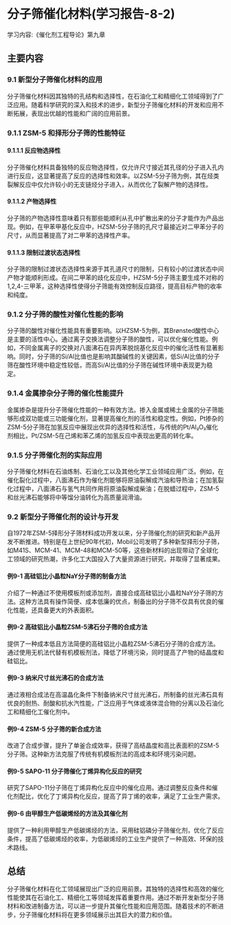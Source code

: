 # 分子筛催化材料(学习报告-8-2)

学习内容:《催化剂工程导论》第九章

## 主要内容

### 9.1 新型分子筛催化材料的应用

分子筛催化材料因其独特的孔结构和选择性，在石油化工和精细化工领域得到了广泛应用。随着科学研究的深入和技术的进步，新型分子筛催化材料的开发和应用不断拓展，表现出优越的性能和广阔的应用前景。

### 9.1.1 ZSM-5 和择形分子筛的性能特征

#### 9.1.1.1 反应物选择性

分子筛催化材料具备独特的反应物选择性，仅允许尺寸接近其孔径的分子进入孔内进行反应，这显著提高了反应的选择性和效率。以ZSM-5分子筛为例，其在烃类裂解反应中仅允许较小的无支链烃分子进入，从而优化了裂解产物的选择性。

#### 9.1.1.2 产物选择性

分子筛的产物选择性意味着只有那些能顺利从孔中扩散出来的分子才能作为产品出现。例如，在甲苯甲基化反应中，HZSM-5分子筛的孔尺寸最接近对二甲苯分子的尺寸，从而显著提高了对二甲苯的选择性产率。

#### 9.1.1.3 限制过渡状态选择性

分子筛的限制过渡状态选择性来源于其孔道尺寸的限制，只有较小的过渡状态中间产物才能顺利形成。在间二甲苯的歧化反应中，HZSM-5分子筛主要生成不对称的1,2,4-三甲苯，这种选择性使得分子筛能有效控制反应路径，提高目标产物的收率和纯度。

### 9.1.2 分子筛的酸性对催化性能的影响

分子筛的酸性对催化性能具有重要影响。以HZSM-5为例，其Brønsted酸性中心是主要的活性中心。通过离子交换法调整分子筛的酸性，可以优化催化性能。例如，不同金属离子的交换对八面沸石在异丙苯脱烷基化反应中的催化活性有显著影响。同时，分子筛的Si/Al比值也是影响其酸碱性的关键因素，低Si/Al比值的分子筛在酸性环境中稳定性较低，而高Si/Al比值的分子筛在碱性环境中表现更为稳定。

### 9.1.4 金属掺杂分子筛的催化性能提升

金属掺杂是提升分子筛催化性能的一种有效方法。掺入金属或稀土金属的分子筛能够形成双功能或三功能催化剂，显著提高催化剂的活性和稳定性。例如，Pt掺杂的ZSM-5分子筛在加氢反应中展现出优异的选择性和活性，与传统的Pt/Al₂O₃催化剂相比，Pt/ZSM-5在己烯和苯乙烯的加氢反应中表现出更高的转化率。

### 9.1.5 分子筛催化剂的实际应用

分子筛催化材料在石油炼制、石油化工以及其他化学工业领域应用广泛。例如，在催化裂化过程中，八面沸石作为催化剂能够将原油裂解成汽油和导热油；在加氢裂化过程中，八面沸石与氢气共同作用将原油裂解成柴油；在脱蜡过程中，ZSM-5和丝光沸石能够将中等馏分油转化为高质量润滑油。

### 9.2 新型分子筛催化剂的设计与开发

自1972年ZSM-5择形分子筛材料成功开发以来，分子筛催化剂的研究和新产品开发不断推进。特别是在上世纪90年代初，Mobil公司发明了多种新型择形分子筛，如M41S、MCM-41、MCM-48和MCM-50等，这些新材料的出现带动了全球化工领域的研究热潮，许多化工大国投入了大量资源进行研究，并取得了显著成果。

#### 例9-1 高硅铝比小晶粒NaY分子筛的制备方法

介绍了一种通过不使用模板剂或添加剂，直接合成高硅铝比小晶粒NaY分子筛的方法。这种方法具有操作简便、成本低廉的优点，制备出的分子筛不仅具有优良的催化性能，还具备更大的外表面积。

#### 例9-2 高硅铝比小晶粒ZSM-5沸石分子筛的合成方法

提供了一种成本低且方法简便的高硅铝比小晶粒ZSM-5沸石分子筛的合成方法。通过使用无机法代替有机模板剂法，降低了环境污染，同时提高了产物的结晶度和硅铝比。

#### 例9-3 纳米尺寸丝光沸石的合成方法

通过液相合成法在高温晶化条件下制备纳米尺寸丝光沸石，所制备的丝光沸石具有优良的耐热、耐酸和抗水汽性能，广泛应用于气体或液体混合物的分离以及石油化工和精细化工催化剂中。

#### 例9-4 ZSM-5 分子筛的新合成方法

改进了合成步骤，提升了单釜合成效率，获得了高结晶度和高比表面积的ZSM-5分子筛。这种新方法克服了传统有机模板剂法的高成本和环境污染问题。

#### 例9-5 SAPO-11 分子筛催化丁烯异构化反应的研究

研究了SAPO-11分子筛在丁烯异构化反应中的催化应用。通过调整反应条件和催化剂配比，优化了丁烯异构化反应，提高了异丁烯的收率，满足了工业生产需求。

#### 例9-6 由甲醇生产低碳烯烃的方法及其催化剂

提供了一种利用甲醇生产低碳烯烃的方法，采用硅铝磷分子筛催化剂，优化了反应条件，提高了低碳烯烃的收率，为低碳烯烃的工业生产提供了一种高效、环保的技术路线。

## 总结

分子筛催化材料在化工领域展现出广泛的应用前景。其独特的选择性和高效的催化性能使其在石油化工、精细化工等领域发挥着重要作用。通过不断开发新型分子筛材料和改进制备方法，可以进一步提升其催化性能和应用范围。随着技术的不断进步，分子筛催化材料将在更多领域展示出其巨大的潜力和价值。